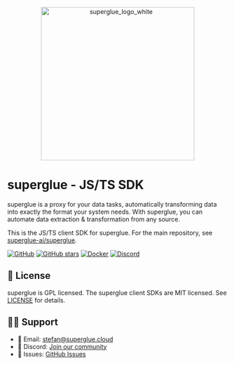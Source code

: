 <p align="center">
  <img src="https://github.com/user-attachments/assets/be0e65d4-dcd8-4133-9841-b08799e087e7" width="350" alt="superglue_logo_white">
</p>

# superglue - JS/TS SDK

superglue is a proxy for your data tasks, automatically transforming data into exactly the format your system needs.
With superglue, you can automate data extraction & transformation from any source.

This is the JS/TS client SDK for superglue. For the main repository, see [superglue-ai/superglue](https://github.com/superglue-ai/superglue).

[![GitHub](https://img.shields.io/github/license/superglue-ai/superglue-js)](https://github.com/superglue-ai/superglue-js/blob/main/LICENSE)
[![GitHub stars](https://img.shields.io/github/stars/superglue-ai/superglue)](https://github.com/superglue-ai/superglue/stargazers)
[![Docker](https://img.shields.io/docker/pulls/superglueai/superglue)](https://hub.docker.com/r/superglueai/superglue)
[![Discord](https://img.shields.io/discord/wzcgj7btxU?color=7289da&label=Discord&logo=discord&logoColor=white)](https://discord.gg/wzcgj7btxU)

## 📝 License

superglue is GPL licensed. The superglue client SDKs are MIT licensed. See [LICENSE](LICENSE) for details.

## 🙋‍♂️ Support

- 📧 Email: stefan@superglue.cloud
- 💬 Discord: [Join our community](https://discord.gg/wzcgj7btxU)
- 🐛 Issues: [GitHub Issues](https://github.com/superglue-ai/superglue/issues)


